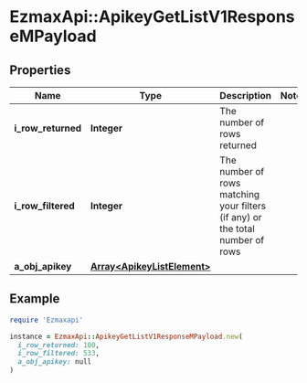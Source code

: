 # EzmaxApi::ApikeyGetListV1ResponseMPayload

## Properties

| Name | Type | Description | Notes |
| ---- | ---- | ----------- | ----- |
| **i_row_returned** | **Integer** | The number of rows returned |  |
| **i_row_filtered** | **Integer** | The number of rows matching your filters (if any) or the total number of rows |  |
| **a_obj_apikey** | [**Array&lt;ApikeyListElement&gt;**](ApikeyListElement.md) |  |  |

## Example

```ruby
require 'Ezmaxapi'

instance = EzmaxApi::ApikeyGetListV1ResponseMPayload.new(
  i_row_returned: 100,
  i_row_filtered: 533,
  a_obj_apikey: null
)
```

